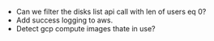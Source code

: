 - Can we filter the disks list api call with len of users eq 0?
- Add success logging to aws.
- Detect gcp compute images thate in use?

